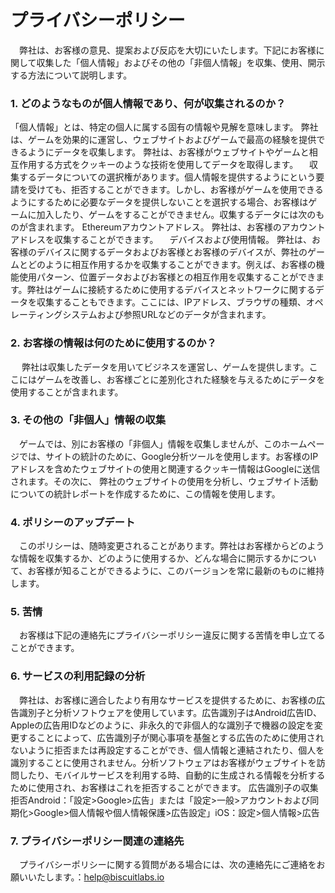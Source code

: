 # プライバシーポリシー

　弊社は、お客様の意見、提案および反応を大切にいたします。下記にお客様に関して収集した「個人情報」およびその他の「非個人情報」を収集、使用、開示する方法について説明します。

### 1. どのようなものが個人情報であり、何が収集されるのか？
「個人情報」とは、特定の個人に属する固有の情報や見解を意味します。 弊社は、ゲームを効果的に運営し、ウェブサイトおよびゲームで最高の経験を提供できるようにデータを収集します。 弊社は、お客様がウェブサイトやゲームと相互作用する方式をクッキーのような技術を使用してデータを取得します。
　収集するデータについての選択権があります。個人情報を提供するようにという要請を受けても、拒否することができます。しかし、お客様がゲームを使用できるようにするために必要なデータを提供しないことを選択する場合、お客様はゲームに加入したり、ゲームをすることができません。収集するデータには次のものが含まれます。
Ethereumアカウントアドレス。 弊社は、お客様のアカウントアドレスを収集することができます。
　デバイスおよび使用情報。 弊社は、お客様のデバイスに関するデータおよびお客様とお客様のデバイスが、弊社のゲームとどのように相互作用するかを収集することができます。例えば、お客様の機能使用パターン、位置データおよびお客様との相互作用を収集することができます。弊社はゲームに接続するために使用するデバイスとネットワークに関するデータを収集することもできます。ここには、IPアドレス、ブラウザの種類、オペレーティングシステムおよび参照URLなどのデータが含まれます。

### 2. お客様の情報は何のために使用するのか？
　 弊社は収集したデータを用いてビジネスを運営し、ゲームを提供します。ここにはゲームを改善し、お客様ごとに差別化された経験を与えるためにデータを使用することが含まれます。

### 3. その他の「非個人」情報の収集
　ゲームでは、別にお客様の「非個人」情報を収集しませんが、このホームページでは、サイトの統計のために、Google分析ツールを使用します。お客様のIPアドレスを含めたウェブサイトの使用と関連するクッキー情報はGoogleに送信されます。その次に、 弊社のウェブサイトの使用を分析し、ウェブサイト活動についての統計レポートを作成するために、この情報を使用します。

### 4. ポリシーのアップデート
　このポリシーは、随時変更されることがあります。弊社はお客様からどのような情報を収集するか、どのように使用するか、どんな場合に開示するかについて、お客様が知ることができるように、このバージョンを常に最新のものに維持します。

### 5. 苦情
　お客様は下記の連絡先にプライバシーポリシー違反に関する苦情を申し立てることができます。

### 6. サービスの利用記録の分析
　弊社は、お客様に適合したより有用なサービスを提供するために、お客様の広告識別子と分析ソフトウェアを使用しています。広告識別子はAndroid広告ID、Appleの広告用IDなどのように、非永久的で非個人的な識別子で機器の設定を変更することによって、広告識別子が関心事項を基盤とする広告のために使用されないように拒否または再設定することができ、個人情報と連結されたり、個人を識別することに使用されません。分析ソフトウェアはお客様がウェブサイトを訪問したり、モバイルサービスを利用する時、自動的に生成される情報を分析するために使用され、お客様はこれを拒否することができます。
広告識別子の収集拒否Android：「設定>Google>広告」または「設定>一般>アカウントおよび同期化>Google>個人情報や個人情報保護>広告設定」iOS：設定>個人情報>広告

### 7. プライバシーポリシー関連の連絡先
　プライバシーポリシーに関する質問がある場合には、次の連絡先にご連絡をお願いいたします。：help@biscuitlabs.io
